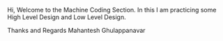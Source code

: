 Hi,
Welcome to the Machine Coding Section.
In this I am practicing some High Level Design and Low Level Design.

Thanks and Regards
Mahantesh Ghulappanavar